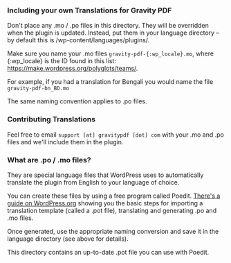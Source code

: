 ### Including your own Translations for Gravity PDF

Don't place any .mo / .po files in this directory. They will be overridden when the plugin is updated. 
Instead, put them in your language directory – by default this is /wp-content/languages/plugins/. 

Make sure you name your .mo files `gravity-pdf-{:wp_locale}.mo`, where {:wp_locale} is the ID found 
 in this list: https://make.wordpress.org/polyglots/teams/. 
 
For example, if you had a translation for Bengali you would name the file `gravity-pdf-bn_BD.mo`
 
The same naming convention applies to .po files.

### Contributing Translations

Feel free to email `support [at] gravitypdf [dot] com` with your .mo and .po files and we'll include them in the plugin.

### What are .po / .mo files?

They are special language files that WordPress uses to automatically translate the plugin from English to your language of choice.

You can create these files by using a free program called Poedit. [There's a guide on WordPress.org](https://make.wordpress.org/polyglots/handbook/tools/poedit)
showing you the basic steps for importing a translation template (called a .pot file), translating and generating .po and .mo files.

Once generated, use the appropriate naming conversion and save it in the language directory (see above for details).

This directory contains an up-to-date .pot file you can use with Poedit. 
